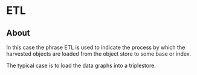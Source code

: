 # ETL

## About

In this case the phrase ETL is used to indicate the process by which the harvested
objects are loaded from the object store to some base or index.

The typical case is to load the data graphs into a triplestore.



